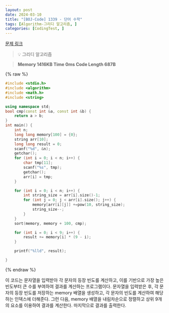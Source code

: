 ```yaml
---
layout: post
date: 2024-03-10
title: "[BOJ-Code] 1339 - 단어 수학"
tags: [Algorithm-그리디 알고리즘, ]
categories: [CodingTest, ]
---
```



[문제 링크](https://www.acmicpc.net/problem/1339)


> 💡 그리디 알고리즘


> **Memory   1416KB                                   Time   0ms                                Code Length   687B**



{% raw %}
```c++
#include <stdio.h>
#include <algorithm>
#include <math.h>
#include <string>

using namespace std;
bool cmp(const int &a, const int &b) {
	return a > b;
}
int main() {
	int n;
	long long memory[100] = {0};
	string arr[10];
	long long result = 0;
	scanf("%d", &n);
	getchar();
	for (int i = 0; i < n; i++) {
		char tmp[11];
		scanf("%s", tmp);
		getchar();
		arr[i] = tmp;
	}

	for (int i = 0; i < n; i++) {
		int string_size = arr[i].size()-1;
		for (int j = 0; j < arr[i].size(); j++) {
			memory[arr[i][j]] +=pow(10, string_size);
			string_size--;
		}
	}
	sort(memory, memory + 100, cmp);

	for (int i = 0; i < 9; i++) {
		result += memory[i] * (9 - i);
	}

	printf("%lld", result);

}
```
{% endraw %}



이 코드는 문자열을 입력받아 각 문자의 등장 빈도를 계산하고, 이를 기반으로 가장 높은 빈도부터 큰 수를 부여하여 결과를 계산하는 프로그램이다. 문자열을 입력받은 후, 각 문자의 등장 빈도를 저장하는 memory 배열을 생성하고, 각 문자의 빈도를 계산하여 해당하는 인덱스에 더해준다. 그런 다음, memory 배열을 내림차순으로 정렬하고 상위 9개의 요소를 이용하여 결과를 계산한다. 마지막으로 결과를 출력한다.

